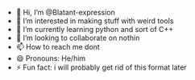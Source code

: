 - 👋 Hi, I’m @Blatant-expression
- 👀 I’m interested in making stuff with weird tools
- 🌱 I’m currently learning python and sort of C++
- 💞️ I’m looking to collaborate on nothin
- 📫 How to reach me dont
- 😄 Pronouns: He/him
- ⚡ Fun fact: i will probably get rid of this format later

<!---
Blatant-expression/Blatant-expression is a ✨ special ✨ repository because its `README.md` (this file) appears on your GitHub profile.
You can click the Preview link to take a look at your changes.
--->
